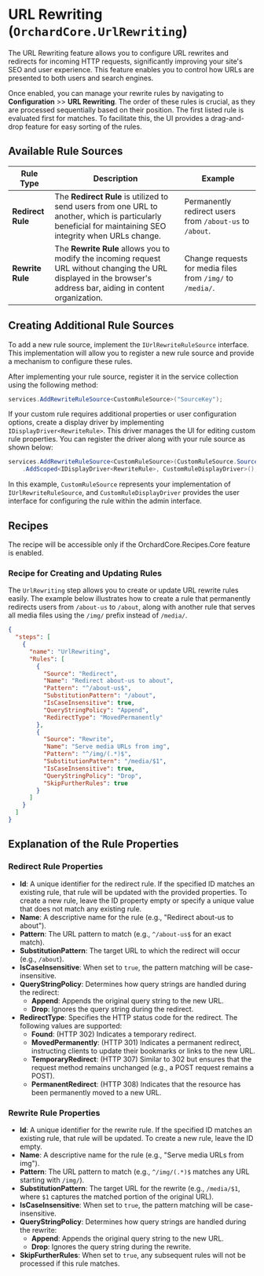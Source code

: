 # URL Rewriting (`OrchardCore.UrlRewriting`)

The URL Rewriting feature allows you to configure URL rewrites and redirects for incoming HTTP requests, significantly improving your site's SEO and user experience. This feature enables you to control how URLs are presented to both users and search engines.

Once enabled, you can manage your rewrite rules by navigating to **Configuration** >> **URL Rewriting**. The order of these rules is crucial, as they are processed sequentially based on their position. The first listed rule is evaluated first for matches. To facilitate this, the UI provides a drag-and-drop feature for easy sorting of the rules.

## Available Rule Sources

| Rule Type     | Description                                                                                                                                                       | Example                                                    |
|---------------|-------------------------------------------------------------------------------------------------------------------------------------------------------------------|------------------------------------------------------------|
| **Redirect Rule** | The **Redirect Rule** is utilized to send users from one URL to another, which is particularly beneficial for maintaining SEO integrity when URLs change.        | Permanently redirect users from `/about-us` to `/about`.   |
| **Rewrite Rule**  | The **Rewrite Rule** allows you to modify the incoming request URL without changing the URL displayed in the browser's address bar, aiding in content organization. | Change requests for media files from `/img/` to `/media/`. |

## Creating Additional Rule Sources

To add a new rule source, implement the `IUrlRewriteRuleSource` interface. This implementation will allow you to register a new rule source and provide a mechanism to configure these rules.

After implementing your rule source, register it in the service collection using the following method:

```csharp
services.AddRewriteRuleSource<CustomRuleSource>("SourceKey");
```

If your custom rule requires additional properties or user configuration options, create a display driver by implementing `IDisplayDriver<RewriteRule>`. This driver manages the UI for editing custom rule properties. You can register the driver along with your rule source as shown below:

```csharp
services.AddRewriteRuleSource<CustomRuleSource>(CustomRuleSource.SourceName)
    .AddScoped<IDisplayDriver<RewriteRule>, CustomRuleDisplayDriver>();
```

In this example, `CustomRuleSource` represents your implementation of `IUrlRewriteRuleSource`, and `CustomRuleDisplayDriver` provides the user interface for configuring the rule within the admin interface.

## Recipes

The recipe will be accessible only if the OrchardCore.Recipes.Core feature is enabled.

### Recipe for Creating and Updating Rules

The `UrlRewriting` step allows you to create or update URL rewrite rules easily. The example below illustrates how to create a rule that permanently redirects users from `/about-us` to `/about`, along with another rule that serves all media files using the `/img/` prefix instead of `/media/`.

```json
{
  "steps": [
    {
      "name": "UrlRewriting",
      "Rules": [
        {
          "Source": "Redirect",
          "Name": "Redirect about-us to about",
          "Pattern": "^/about-us$",
          "SubstitutionPattern": "/about",
          "IsCaseInsensitive": true,
          "QueryStringPolicy": "Append",
          "RedirectType": "MovedPermanently"
        },
        {
          "Source": "Rewrite",
          "Name": "Serve media URLs from img",
          "Pattern": "^/img/(.*)$",
          "SubstitutionPattern": "/media/$1",
          "IsCaseInsensitive": true,
          "QueryStringPolicy": "Drop",
          "SkipFurtherRules": true
        }
      ]
    }
  ]
}
```

## Explanation of the Rule Properties

### Redirect Rule Properties

- **Id**: A unique identifier for the redirect rule. If the specified ID matches an existing rule, that rule will be updated with the provided properties. To create a new rule, leave the ID property empty or specify a unique value that does not match any existing rule.
- **Name**: A descriptive name for the rule (e.g., "Redirect about-us to about").
- **Pattern**: The URL pattern to match (e.g., `^/about-us$` for an exact match).
- **SubstitutionPattern**: The target URL to which the redirect will occur (e.g., `/about`).
- **IsCaseInsensitive**: When set to `true`, the pattern matching will be case-insensitive.
- **QueryStringPolicy**: Determines how query strings are handled during the redirect:
  - **Append**: Appends the original query string to the new URL.
  - **Drop**: Ignores the query string during the redirect.
- **RedirectType**: Specifies the HTTP status code for the redirect. The following values are supported:
  - **Found**: (HTTP 302) Indicates a temporary redirect.
  - **MovedPermanently**: (HTTP 301) Indicates a permanent redirect, instructing clients to update their bookmarks or links to the new URL.
  - **TemporaryRedirect**: (HTTP 307) Similar to 302 but ensures that the request method remains unchanged (e.g., a POST request remains a POST).
  - **PermanentRedirect**: (HTTP 308) Indicates that the resource has been permanently moved to a new URL.

### Rewrite Rule Properties

- **Id**: A unique identifier for the rewrite rule. If the specified ID matches an existing rule, that rule will be updated. To create a new rule, leave the ID empty.
- **Name**: A descriptive name for the rule (e.g., "Serve media URLs from img").
- **Pattern**: The URL pattern to match (e.g., `^/img/(.*)$` matches any URL starting with `/img/`).
- **SubstitutionPattern**: The target URL for the rewrite (e.g., `/media/$1`, where `$1` captures the matched portion of the original URL).
- **IsCaseInsensitive**: When set to `true`, the pattern matching will be case-insensitive.
- **QueryStringPolicy**: Determines how query strings are handled during the rewrite:
  - **Append**: Appends the original query string to the new URL.
  - **Drop**: Ignores the query string during the rewrite.
- **SkipFurtherRules**: When set to `true`, any subsequent rules will not be processed if this rule matches.
